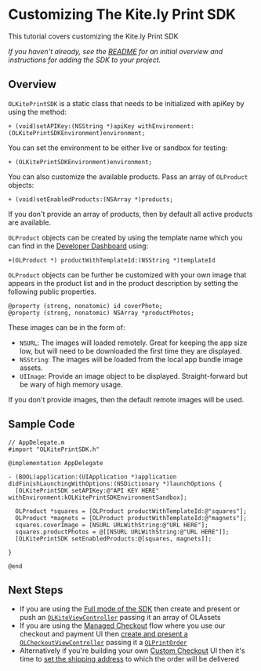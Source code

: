 Customizing The Kite.ly Print SDK
==============

This tutorial covers customizing the Kite.ly Print SDK

_If you haven't already, see the [README](../../README.md) for an initial overview and instructions for adding the SDK to your project._


Overview
--------
`OLKitePrintSDK` is a static class that needs to be initialized with apiKey by using the method:
```obj-c
+ (void)setAPIKey:(NSString *)apiKey withEnvironment:(OLKitePrintSDKEnvironment)environment;
```

You can set the environment to be either live or sandbox for testing:
```obj-c
+ (OLKitePrintSDKEnvironment)environment;
```

You can also customize the available products. Pass an array of `OLProduct` objects:
```obj-c
+ (void)setEnabledProducts:(NSArray *)products;
```
If you don't provide an array of products, then by default all active products are available.

`OLProduct` objects can be created by using the template name which you can find in the [Developer Dashboard](https://www.kite.ly) using:
```obj-c
+(OLProduct *) productWithTemplateId:(NSString *)templateId
```

`OLProduct` objects can be further be customized with your own image that appears in the product list and in the product description by setting the following public properties.
```obj-c
@property (strong, nonatomic) id coverPhoto;
@property (strong, nonatomic) NSArray *productPhotos;
```
These images can be in the form of:
* `NSURL`: The images will loaded remotely. Great for keeping the app size low, but will need to be downloaded the first time they are displayed.
* `NSString`: The images will be loaded from the local app bundle image assets.
* `UIImage`: Provide an image object to be displayed. Straight-forward but be wary of high memory usage.

If you don't provide images, then the default remote images will be used.

Sample Code
-----------
```obj-c
// AppDelegate.m
#import "OLKitePrintSDK.h"

@implementation AppDelegate

- (BOOL)application:(UIApplication *)application didFinishLaunchingWithOptions:(NSDictionary *)launchOptions {
  [OLKitePrintSDK setAPIKey:@"API KEY HERE" withEnvironment:kOLKitePrintSDKEnvironmentSandbox];

  OLProduct *squares = [OLProduct productWithTemplateId:@"squares"];
  OLProduct *magnets = [OLProduct productWithTemplateId:@"magnets"];
  squares.coverImage = [NSURL URLWithString:@"URL HERE"];
  squares.productPhotos = @[[NSURL URLWithString:@"URL HERE"]];
  [OLKitePrintSDK setEnabledProducts:@[squares, magnets]];

}

@end
```


Next Steps
----------
- If you are using the [Full mode of the SDK](../../README.md#full) then create and present or push an [`OLKiteViewController`](OLKiteViewController.md) passing it an array of OLAssets
- If you are using the [Managed Checkout](../../README.md#managed-checkout) flow where you use our checkout and payment UI then
[create and present a `OLCheckoutViewController`](managed_checkout.md) passing it a [`OLPrintOrder`](create_print_order.md)
- Alternatively if you're building your own [Custom Checkout](../../README.md#custom-checkout) UI then it's time to [set the shipping address](shipping.md) to which the order will be delivered
